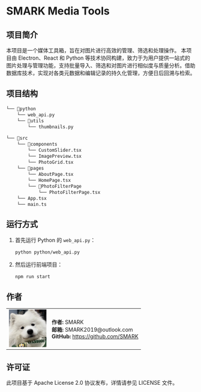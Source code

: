 # SMARK Media Tools

## 项目简介
本项目是一个媒体工具箱，旨在对图片进行高效的管理、筛选和处理操作。
本项目由 Electron、React 和 Python 等技术协同构建，致力于为用户提供一站式的图片处理与管理功能，支持批量导入、筛选和对图片进行相似度与质量分析。借助数据库技术，实现对各类元数据和编辑记录的持久化管理，方便日后回溯与检索。

## 项目结构
```
└── 📁python
    └── web_api.py
    └── 📁utils
        └── thumbnails.py
```
```
└── 📁src
    └── 📁components
        └── CustomSlider.tsx
        └── ImagePreview.tsx
        └── PhotoGrid.tsx
    └── 📁pages
        └── AboutPage.tsx
        └── HomePage.tsx
        └── 📁PhotoFilterPage
            └── PhotoFilterPage.tsx
    └── App.tsx
    └── main.ts
```

## 运行方式
1. 首先运行 Python 的 `web_api.py`：
    ```bash
    python python/web_api.py
    ```

2. 然后运行前端项目：
    ```bash
    npm run start
    ```

## 作者
<table>
  <tr>
    <td><img src="src/assets/images/avatar.jpg" alt="SMARK's Avatar" width="100" height="100"></td>
    <td>
      <strong>作者:</strong> SMARK<br>
      <strong>邮箱:</strong> SMARK2019@outlook.com<br>
      <strong>GitHub:</strong> <a href="https://github.com/SMARK">https://github.com/SMARK</a>
    </td>
  </tr>
</table>

## 许可证
此项目基于 Apache License 2.0 协议发布，详情请参见 LICENSE 文件。
